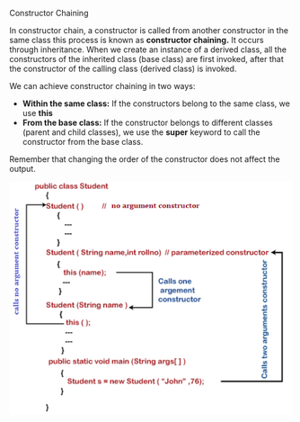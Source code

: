 Constructor Chaining

In constructor chain, a constructor is called from another constructor in the same class this process is known as **constructor chaining.** It occurs through inheritance. When we create an instance of a derived class, all the constructors of the inherited class (base class) are first invoked, after that the constructor of the calling class (derived class) is invoked.

We can achieve constructor chaining in two ways:

-   **Within the same class:** If the constructors belong to the same class, we use **this**
-   **From the base class:** If the constructor belongs to different classes (parent and child classes), we use the **super** keyword to call the constructor from the base class.

Remember that changing the order of the constructor does not affect the output.

![](media/chain-constructor.png)
